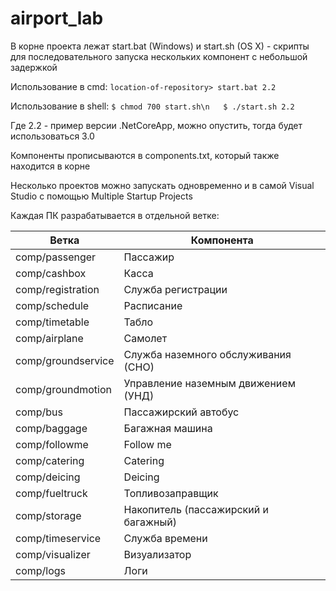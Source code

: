 # airport_lab

В корне проекта лежат start.bat (Windows) и start.sh (OS X) - скрипты для последовательного запуска нескольких компонент с небольшой задержкой


Использование в cmd:
`location-of-repository> start.bat 2.2`

Использование в shell:
`$ chmod 700 start.sh\n  
$ ./start.sh 2.2`


Где 2.2 - пример версии .NetCoreApp, можно опустить, тогда будет использоваться 3.0

Компоненты прописываются в components.txt, который также находится в корне

Несколько проектов можно запускать одновременно и в самой Visual Studio с помощью Multiple Startup Projects

Каждая ПК разрабатывается в отдельной ветке:

|Ветка|Компонента|
|-----|----------|
|comp/passenger      | Пассажир|  
|comp/cashbox        | Касса|  
|comp/registration   | Служба регистрации|  
|comp/schedule       | Расписание|  
|comp/timetable      | Табло|  
|comp/airplane       | Самолет|  
|comp/groundservice  | Служба наземного обслуживания (СНО)|  
|comp/groundmotion   | Управление наземным движением (УНД)|  
|comp/bus            | Пассажирский автобус|  
|comp/baggage        | Багажная машина|  
|comp/followme       | Follow me|  
|comp/catering       | Catering|  
|comp/deicing        | Deicing|  
|comp/fueltruck      | Топливозаправщик|  
|comp/storage        | Накопитель (пассажирский и багажный)|  
|comp/timeservice    | Служба времени|  
|comp/visualizer     | Визуализатор|  
|comp/logs           | Логи|  
